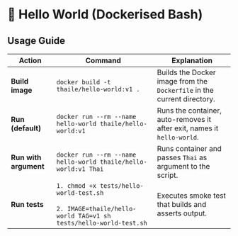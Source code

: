 # 👋 Hello World (Dockerised Bash)

## Usage Guide

| Action                | Command                                                                                       | Explanation                                                                 |
|------------------------|-----------------------------------------------------------------------------------------------|-----------------------------------------------------------------------------|
| **Build image**        | ```docker build -t thaile/hello-world:v1 .```                                     | Builds the Docker image from the `Dockerfile` in the current directory.     |
| **Run (default)**      | ```docker run --rm --name hello-world thaile/hello-world:v1```                     | Runs the container, auto-removes it after exit, names it `hello-world`.      |
| **Run with argument**  | ```docker run --rm --name hello-world thaile/hello-world:v1 Thai```                | Runs container and passes `Thai` as argument to the script.                 |
| **Run tests**          | ```1. chmod +x tests/hello-world-test.sh ``` <br><br>```2. IMAGE=thaile/hello-world TAG=v1 sh tests/hello-world-test.sh``` | Executes smoke test that builds and asserts output.                         |